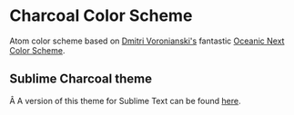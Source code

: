 # Charcoal Color Scheme

Atom color scheme based on [Dmitri Voronianski's](https://github.com/voronianski) fantastic [Oceanic Next Color Scheme](https://github.com/voronianski/oceanic-next-color-scheme).

## Sublime Charcoal theme
Â
A version of this theme for Sublime Text can be found [here](https://github.com/Dnld/charcoal-color-scheme).
